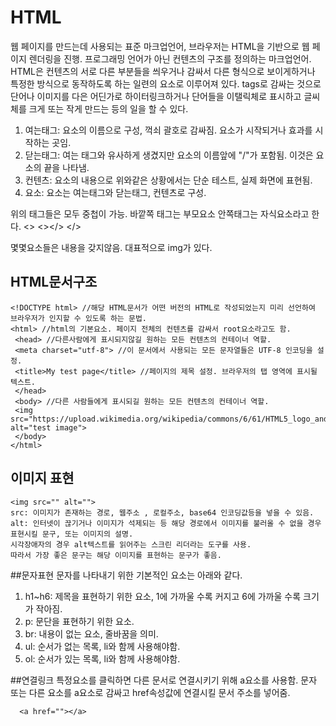 # HTML
웹 페이지를 만드는데 사용되는 표준 마크업언어, 브라우저는 HTML을 기반으로 웹 페이지 렌더링을 진행. 
프로그래밍 언어가 아닌 컨텐츠의 구조를 정의하는 마크업언어.
HTML은 컨텐츠의 서로 다른 부분들을 씌우거나 감싸서 다른 형식으로 보이게하거나 특정한 방식으로 동작하도록 하는 일련의 요소로 이루어져 있다.
tags로 감싸는 것으로 단어나 이미지를 다은 어딘가로 하이터링크하거나 단어들을 이탤릭체로 표시하고 글씨체를 크게 또는 작게 만드는 등의 일을 할 수 있다.


1. 여는태그: 요소의 이름으로 구성, 꺽쇠 괄호로 감싸짐. 요소가 시작되거나 효과를 시작하는 곳임.
2. 닫는태그: 여는 태그와 유사하게 생겼지만 요소의 이름앞에 "/"가 포함됨. 이것은 요소의 끝을 나타냄.
3. 컨텐츠: 요소의 내용으로 위와같은 상황에서는 단순 테스트, 실제 화면에 표현됨.
4. 요소: 요소는 여는태그와 닫는태그, 컨텐츠로 구성.

위의 태그들은 모두 중첩이 가능.
바깥쪽 태그는 부모요소 안쪽태그는 자식요소라고 한다.
<> <></> </>

몇몇요소들은 내용을 갖지않음. 대표적으로 img가 있다.
<img>

## HTML문서구조
```
<!DOCTYPE html> //해당 HTML문서가 어떤 버전의 HTML로 작성되었는지 미리 선언하여 브라우저가 인지할 수 있도록 하는 문법.
<html> //html의 기본요소. 페이지 전체의 컨텐츠를 감싸서 root요소라고도 함.
 <head> //다른사람에게 표시되지않길 원하는 모든 컨텐츠의 컨테이너 역할.
 <meta charset="utf-8"> //이 문서에서 사용되는 모든 문자열들은 UTF-8 인코딩을 설정.
 <title>My test page</title> //페이지의 제목 설정. 브라우저의 탭 영역에 표시될 텍스트.
 </head>
 <body> //다른 사람들에게 표시되길 원하는 모든 컨텐츠의 컨테이너 역할.
 <img src="https://upload.wikimedia.org/wikipedia/commons/6/61/HTML5_logo_and_wordmark.svg" alt="test image">
 </body>
</html>
```
## 이미지 표현
```
<img src="" alt="">
src: 이미지가 존재하는 경로, 웹주소 , 로컬주소, base64 인코딩값등을 넣을 수 있음.
alt: 인터넷이 끊기거나 이미지가 석제되는 등 해당 경로에서 이미지를 불러올 수 없을 경우 표현시킬 문구, 또는 이미지의 설명.
시각장애자의 경우 alt텍스트를 읽어주는 스크린 리더라는 도구를 사용.
따라서 가장 좋은 문구는 해당 이미지를 표현하는 문구가 좋음.
```
##문자표현
문자를 나타내기 위한 기본적인 요소는 아래와 같다.
1. h1~h6: 제목을 표현하기 위한 요소, 1에 가까울 수록 커지고 6에 가까울 수록 크기가 작아짐.
2. p: 문단을 표현하기 위한 요소.
3. br: 내용이 없는 요소, 줄바꿈을 의미.
4. ul: 순서가 없는 목록, li와 함께 사용해야함.
5. ol: 순서가 있는 목록, li와 함께 사용해야함.

##연결링크
특정요소를 클릭하면 다른 문서로 연결시키기 위해 a요소를 사용함.
문자 또는 다른 요소를 a요소로 감싸고 href속성값에 연결시킬 문서 주소를 넣어줌.

```
  <a href=""></a>
```
